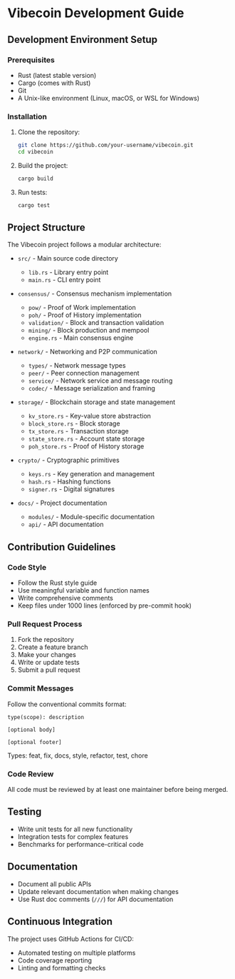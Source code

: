 # Vibecoin Development Guide

## Development Environment Setup

### Prerequisites

- Rust (latest stable version)
- Cargo (comes with Rust)
- Git
- A Unix-like environment (Linux, macOS, or WSL for Windows)

### Installation

1. Clone the repository:
   ```bash
   git clone https://github.com/your-username/vibecoin.git
   cd vibecoin
   ```

2. Build the project:
   ```bash
   cargo build
   ```

3. Run tests:
   ```bash
   cargo test
   ```

## Project Structure

The Vibecoin project follows a modular architecture:

- `src/` - Main source code directory
  - `lib.rs` - Library entry point
  - `main.rs` - CLI entry point

- `consensus/` - Consensus mechanism implementation
  - `pow/` - Proof of Work implementation
  - `poh/` - Proof of History implementation
  - `validation/` - Block and transaction validation
  - `mining/` - Block production and mempool
  - `engine.rs` - Main consensus engine

- `network/` - Networking and P2P communication
  - `types/` - Network message types
  - `peer/` - Peer connection management
  - `service/` - Network service and message routing
  - `codec/` - Message serialization and framing

- `storage/` - Blockchain storage and state management
  - `kv_store.rs` - Key-value store abstraction
  - `block_store.rs` - Block storage
  - `tx_store.rs` - Transaction storage
  - `state_store.rs` - Account state storage
  - `poh_store.rs` - Proof of History storage

- `crypto/` - Cryptographic primitives
  - `keys.rs` - Key generation and management
  - `hash.rs` - Hashing functions
  - `signer.rs` - Digital signatures

- `docs/` - Project documentation
  - `modules/` - Module-specific documentation
  - `api/` - API documentation

## Contribution Guidelines

### Code Style

- Follow the Rust style guide
- Use meaningful variable and function names
- Write comprehensive comments
- Keep files under 1000 lines (enforced by pre-commit hook)

### Pull Request Process

1. Fork the repository
2. Create a feature branch
3. Make your changes
4. Write or update tests
5. Submit a pull request

### Commit Messages

Follow the conventional commits format:

```
type(scope): description

[optional body]

[optional footer]
```

Types: feat, fix, docs, style, refactor, test, chore

### Code Review

All code must be reviewed by at least one maintainer before being merged.

## Testing

- Write unit tests for all new functionality
- Integration tests for complex features
- Benchmarks for performance-critical code

## Documentation

- Document all public APIs
- Update relevant documentation when making changes
- Use Rust doc comments (`///`) for API documentation

## Continuous Integration

The project uses GitHub Actions for CI/CD:

- Automated testing on multiple platforms
- Code coverage reporting
- Linting and formatting checks

